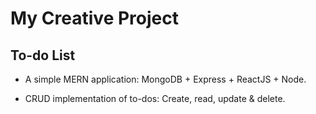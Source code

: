 # My Creative Project

## To-do List

- A simple MERN application: MongoDB + Express + ReactJS + Node.

- CRUD implementation of to-dos: Create, read, update & delete.
